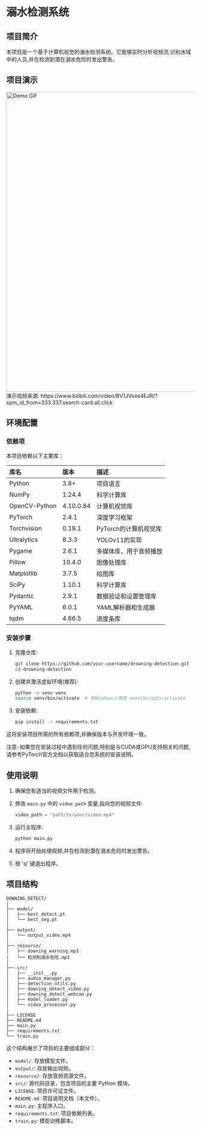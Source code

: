 # 溺水检测系统

## 项目简介

本项目是一个基于计算机视觉的溺水检测系统。它能够实时分析视频流,识别水域中的人员,并在检测到潜在溺水危险时发出警告。

## 项目演示
<img src="Demo_Video/Demo_01.gif" alt="Demo GIF" width="800">
演示视频来源: https://www.bilibili.com/video/BV1JVsxe4EJR/?spm_id_from=333.337.search-card.all.click

## 环境配置

### 依赖项

本项目依赖以下主要库：

<div align="center">

| 库名                | 版本       | 描述                                           |
|:-------------------|:-----------|:----------------------------------------------|
| Python              | 3.8+       | 项目语言                                       |
| NumPy               | 1.24.4     | 科学计算库                                     |
| OpenCV-Python       | 4.10.0.84  | 计算机视觉库                                   |
| PyTorch             | 2.4.1      | 深度学习框架                                   |
| Torchvision         | 0.19.1     | PyTorch的计算机视觉库                          |
| Ultralytics         | 8.3.3      | YOLOv11的实现                           |
| Pygame              | 2.6.1      | 多媒体库，用于音频播放                         |
| Pillow              | 10.4.0     | 图像处理库                                     |
| Matplotlib          | 3.7.5      | 绘图库                                         |
| SciPy               | 1.10.1     | 科学计算库                                     |
| Pydantic            | 2.9.1      | 数据验证和设置管理库                           |
| PyYAML              | 6.0.1      | YAML解析器和生成器                             |
| tqdm                | 4.66.5     | 进度条库                                       |

</div>

### 安装步骤

1. 克隆仓库:
   ```bash
   git clone https://github.com/your-username/drowning-detection.git
   cd drowning-detection
   ```

2. 创建并激活虚拟环境(推荐):
   ```bash
   python -m venv venv
   source venv/bin/activate  # 在Windows上使用 venv\Scripts\activate
   ```

3. 安装依赖:
   ```bash
   pip install -r requirements.txt
   ```

这将安装项目所需的所有依赖项,并确保版本与开发环境一致。

注意: 如果您在安装过程中遇到任何问题,特别是与CUDA或GPU支持相关的问题,请参考PyTorch官方文档以获取适合您系统的安装说明。

## 使用说明

1. 确保您有适当的视频文件用于检测。

2. 修改 `main.py` 中的 `video_path` 变量,指向您的视频文件:
   ```python
   video_path = "path/to/your/video.mp4"
   ```

3. 运行主程序:
   ```bash
   python main.py
   ```

4. 程序将开始处理视频,并在检测到潜在溺水危险时发出警告。

5. 按 'q' 键退出程序。

## 项目结构

```
DOWNING_DETECT/
│
├── model/
│   ├── best_detect.pt
│   └── best_seg.pt
│
├── output/
│   └── output_video.mp4
│
├── resource/
│   ├── downing_warning.mp3
│   └── 检测到溺水危险.mp3
│
├── src/
│   ├── __init__.py
│   ├── audio_manager.py
│   ├── detection_utils.py
│   ├── downing_detect_video.py
│   ├── downing_detect_webcam.py
│   ├── model_loader.py
│   └── video_processor.py
│
├── LICENSE
├── README.md
├── main.py
├── requirements.txt
└── train.py
```

这个结构展示了项目的主要组成部分：

- `model/`: 存放模型文件。
- `output/`: 存放输出视频。
- `resource/`: 存放音频资源文件。
- `src/`: 源代码目录，包含项目的主要 Python 模块。
- `LICENSE`: 项目许可证文件。
- `README.md`: 项目说明文档（本文件）。
- `main.py`: 主程序入口。
- `requirements.txt`: 项目依赖列表。
- `train.py`: 模型训练脚本。
